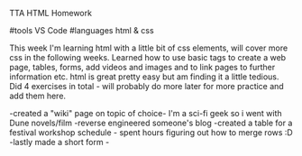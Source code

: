 TTA HTML Homework

#tools VS Code
#languages html & css

This week I'm learning html with a little bit of css elements, will cover more css in the following weeks. Learned how to use basic tags to create a web page, tables, forms, add videos and images and to link pages to further information etc. html is great pretty easy but am finding it a little tedious. Did 4 exercises in total - will probably do more later for more practice and add them here.

  -created a "wiki" page on topic of choice- I'm a sci-fi geek so i went with Dune novels/film
    -reverse engineered someone's blog 
      -created a table for a festival workshop schedule - spent hours figuring out how to merge rows :D
        -lastly made a short form -  
